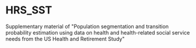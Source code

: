 # HRS_SST
Supplementary material of "Population segmentation and transition probability estimation using data on health and health-related social service needs from the US Health and Retirement Study"
